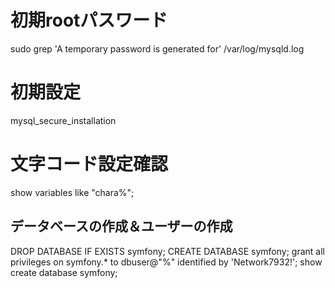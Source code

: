 # 初期rootパスワード
sudo grep 'A temporary password is generated for' /var/log/mysqld.log

# 初期設定

mysql_secure_installation

# 文字コード設定確認

show variables like "chara%";

## データベースの作成＆ユーザーの作成

DROP DATABASE IF EXISTS symfony;
CREATE DATABASE symfony;
grant all privileges on symfony.* to dbuser@"%" identified by 'Network7932!';
show create database symfony;
